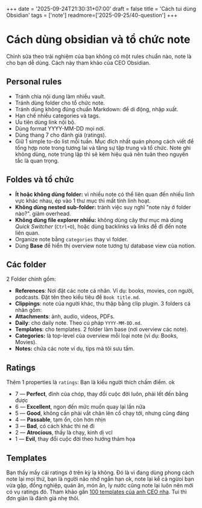+++
date = '2025-09-24T21:30:31+07:00'
draft = false
title = 'Cách tui dùng Obsidian'
tags = ['note']
readmore=['2025-09-25/40-question']
+++

# Cách dùng obsidian và tổ chức note
Chỉnh sửa theo trải nghiệm của bạn không có một rules chuẩn nào, note là cho bạn dễ dùng. Cách này tham khảo của CEO Obsidian.
## Personal rules
- Tránh chia nội dung làm nhiều vault.
- Tránh dùng folder cho tổ chức note.
- Tránh dùng không đúng chuẩn Markdown: để di động, nhập xuất.
- Hạn chế nhiều categories và tags.
- Ưu tiên dùng link nội bộ.
- Dùng format YYYY-MM-DD mọi nơi.
- Dùng thang 7 cho đánh giá (ratings).
- Giữ 1 simple to-do list mỗi tuần.
Mục đích nhất quán phong cách viết để tổng hợp note trong tương lai và tăng sự tập trung và tổ chức. Note ghi không dùng, note trùng lập thì sẽ kém hiệu quả nên tuân theo nguyên tắc là quan trọng.
## Foldes và tổ chức 
- **Ít hoặc không dùng folder:** vì nhiều note có thể liên quan đến nhiều lĩnh vực khác nhau, ép vào 1 thư mục thì mất tính linh hoạt.
- **Không dùng nested sub-folder:** tránh việc suy nghĩ "note này ở folder nào?". giảm overhead.
- **Không dùng file explorer nhiều:** không dùng cây thư mục mà dùng *Quick Switcher* (`Ctrl+O`), hoặc dùng backlinks và links để đi đến note liên quan.
- Organize note bằng `categories` thay vì folder.
- Dùng **Base** để hiển thị overview note tương tự database view của notion.
## Các folder
2 Folder chính gồm:
- **References**: Nơi đặt các note cá nhân. Ví dụ: books, movies, con người, podcasts. Đặt tên theo kiểu tiêu đề `Book title.md`.
- **Clippings**: note của người khác, thu thập bằng clip plugin.
3 folders cá nhân gồm:
- **Attachments**: ảnh, audio, videos, PDFs.
- **Daily**: cho daily note. Theo cú pháp `YYYY-MM-DD.md`.
- **Templates**: cho templates.
2 folder làm base (nơi overview các note).
- **Categories:** là top-level của overview mỗi loại note (ví dụ: Books, Movies).
- **Notes:** chứa các note ví dụ, tips mà tôi sưu tầm.

## Ratings

Thêm 1 properties là `ratings`: Bạn là kiểu người thích chấm điểm. ok
- 7 — **Perfect**, đỉnh của chóp, thay đổi cuộc đời luôn, phải lết đến bằng được
- 6 — **Excellent**, ngon đến mức muốn quay lại lần nữa
- 5 — **Good**, không cần phải vắt chân lên cổ chạy tới, nhưng cũng đáng
- 4 — **Passable**, tạm ổn, còn hơn nhịn
- 3 — **Bad**, có cách khác thì né đi
- 2 — **Atrocious**, thấy là chạy, kinh dị vcl
- 1 — **Evil**, thay đổi cuộc đời theo hướng thảm họa

## Templates
Bạn thấy mấy cái ratings ở trên kỳ lạ không. Đó là vì đang dùng phong cách note lại mọi thứ, bạn là người não nhớ ngắn hạn ok, note lại kể cả ngừoi bạn vừa gặp, đồng nghiệp, quán ăn, món ăn, ly nước cũng note lại luôn nên mới có vụ ratings đó. Tham khảo gần [100 templates của anh CEO nha](https://github.com/kepano/kepano-obsidian). Tui thì đơn giản là đánh giá nhẹ thôi.

